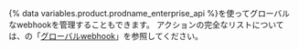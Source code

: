 {% data variables.product.prodname_enterprise_api %}を使ってグローバルなwebhookを管理することもできます。 アクションの完全なリストについては、の「[グローバルwebhook](/rest/reference/enterprise-admin#global-webhooks)」を参照してください。
